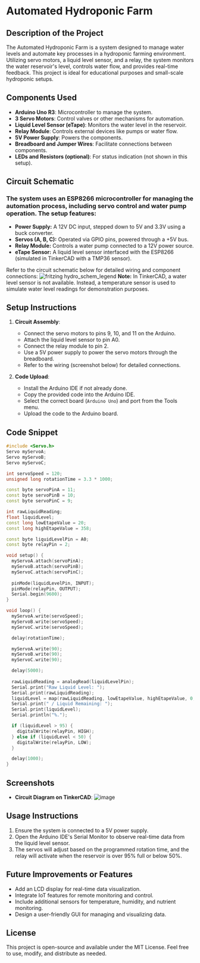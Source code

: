# Automated Hydroponic Farm

## Description of the Project
The Automated Hydroponic Farm is a system designed to manage water levels and automate key processes in a hydroponic farming environment. Utilizing servo motors, a liquid level sensor, and a relay, the system monitors the water reservoir's level, controls water flow, and provides real-time feedback. This project is ideal for educational purposes and small-scale hydroponic setups.

## Components Used
- **Arduino Uno R3**: Microcontroller to manage the system.
- **3 Servo Motors**: Control valves or other mechanisms for automation.
- **Liquid Level Sensor (eTape)**: Monitors the water level in the reservoir.
- **Relay Module**: Controls external devices like pumps or water flow.
- **5V Power Supply**: Powers the components.
- **Breadboard and Jumper Wires**: Facilitate connections between components.
- **LEDs and Resistors (optional)**: For status indication (not shown in this setup).

## Circuit Schematic
### The system uses an ESP8266 microcontroller for managing the automation process, including servo control and water pump operation. The setup features:

- **Power Supply:** A 12V DC input, stepped down to 5V and 3.3V using a buck converter.
- **Servos (A, B, C):** Operated via GPIO pins, powered through a +5V bus.
- **Relay Module:** Controls a water pump connected to a 12V power source.
- **eTape Sensor:** A liquid level sensor interfaced with the ESP8266 (simulated in TinkerCAD with a TMP36 sensor).

Refer to the circuit schematic below for detailed wiring and component connections:
![fritzing hydro_schem_legend](https://github.com/user-attachments/assets/6719c89d-445d-435e-9694-acde23dac81f)
**Note:** In TinkerCAD, a water level sensor is not available. Instead, a temperature sensor is used to simulate water level readings for demonstration purposes.


## Setup Instructions
1. **Circuit Assembly**:
   - Connect the servo motors to pins 9, 10, and 11 on the Arduino.
   - Attach the liquid level sensor to pin A0.
   - Connect the relay module to pin 2.
   - Use a 5V power supply to power the servo motors through the breadboard.
   - Refer to the wiring (screenshot below) for detailed connections.

2. **Code Upload**:
   - Install the Arduino IDE if not already done.
   - Copy the provided code into the Arduino IDE.
   - Select the correct board (`Arduino Uno`) and port from the Tools menu.
   - Upload the code to the Arduino board.

## Code Snippet
```cpp
#include <Servo.h>
Servo myServoA;
Servo myServoB;
Servo myServoC;

int servoSpeed = 120; 
unsigned long rotationTime = 3.3 * 1000; 

const byte servoPinA = 11;
const byte servoPinB = 10;
const byte servoPinC = 9;

int rawLiquidReading;
float liquidLevel;
const long lowEtapeValue = 20;   
const long highEtapeValue = 358; 

const byte liquidLevelPin = A0; 
const byte relayPin = 2;

void setup() {
  myServoA.attach(servoPinA);
  myServoB.attach(servoPinB);
  myServoC.attach(servoPinC);
  
  pinMode(liquidLevelPin, INPUT);
  pinMode(relayPin, OUTPUT);
  Serial.begin(9600);
}

void loop() {
  myServoA.write(servoSpeed);
  myServoB.write(servoSpeed);
  myServoC.write(servoSpeed);

  delay(rotationTime);

  myServoA.write(90);
  myServoB.write(90);
  myServoC.write(90);

  delay(5000);
  
  rawLiquidReading = analogRead(liquidLevelPin);
  Serial.print("Raw Liquid Level: ");
  Serial.print(rawLiquidReading);
  liquidLevel = map(rawLiquidReading, lowEtapeValue, highEtapeValue, 0, 100);
  Serial.print(" / Liquid Remaining: ");
  Serial.print(liquidLevel);
  Serial.println("%.");

  if (liquidLevel > 95) {
    digitalWrite(relayPin, HIGH);
  } else if (liquidLevel < 50) {
    digitalWrite(relayPin, LOW);
  }

  delay(1000);
}
```

## Screenshots
- **Circuit Diagram on TinkerCAD**:
![image](https://github.com/user-attachments/assets/5304d6e0-042e-4727-8870-9b203a2cb286)

## Usage Instructions
1. Ensure the system is connected to a 5V power supply.
2. Open the Arduino IDE's Serial Monitor to observe real-time data from the liquid level sensor.
3. The servos will adjust based on the programmed rotation time, and the relay will activate when the reservoir is over 95% full or below 50%.

## Future Improvements or Features
- Add an LCD display for real-time data visualization.
- Integrate IoT features for remote monitoring and control.
- Include additional sensors for temperature, humidity, and nutrient monitoring.
- Design a user-friendly GUI for managing and visualizing data.

## License
This project is open-source and available under the MIT License. Feel free to use, modify, and distribute as needed.


